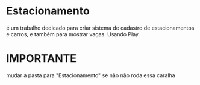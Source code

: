 # Estacionamento

é um trabalho dedicado para criar sistema de cadastro de estacionamentos e carros, e também para mostrar vagas. Usando Play.

# IMPORTANTE 
   mudar a pasta para "Estacionamento" se não não roda essa caralha
   